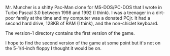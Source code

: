 Mr. Muncher is a shitty Pac-Man clone for MS-DOS/PC-DOS that I wrote
in Turbo Pascal 3.0 between 1998 and 1992 (I think).  I was a teenager
in a dirt-poor family at the time and my computer was a donated PCjr.
It had a second hard drive, 128KB of RAM (I think), and the
non-chiclet keyboard.

The version-1 directory contains the first version of the game.

I hope to find the second version of the game at some point but it's
not on the 5-1/4-inch floppy I thought it would be on.

